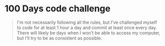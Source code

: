 # 100 Days code challenge

>I'm not necessarily following all the rules, but I've challenged myself to code for at least 1 hour a day and commit at least once every day. There will likely be days when I won't be able to access my computer, but I'll try to be as consistent as possible.
